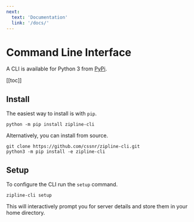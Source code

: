 ```yaml
---
next:
  text: 'Documentation'
  link: '/docs/'
---
```


# Command Line Interface

A CLI is available for Python 3 from [PyPi](https://pypi.org/project/zipline-cli).

[[toc]]

<VPCardLink
title="Visit GitHub for More Info"
href="https://github.com/django-files/cssnr/zipline-cli"
src="/images/logos/github.png"
/>

## Install

The easiest way to install is with `pip`.

```shell
python -m pip install zipline-cli
```

Alternatively, you can install from source.

```shell
git clone https://github.com/cssnr/zipline-cli.git
python3 -m pip install -e zipline-cli
```

## Setup

To configure the CLI run the `setup` command.

```shell
zipline-cli setup
```

This will interactively prompt you for server details and store them in your home directory.
